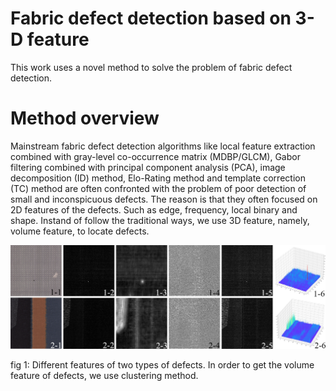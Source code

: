 # Fabric defect detection based on 3-D feature
This work uses a novel method to solve the problem of fabric defect detection.
# Method overview
Mainstream fabric defect detection algorithms like local feature extraction combined with gray-level co-occurrence matrix (MDBP/GLCM), Gabor filtering combined with principal component analysis (PCA), image decomposition (ID) method, Elo-Rating method and template correction (TC) method are often confronted with the problem of poor detection of small and inconspicuous defects. The reason is that they often focused on 2D features of the defects. Such as edge, frequency, local binary and shape.
Instand of follow the traditional ways, we use 3D feature, namely, volume feature, to locate defects.

![](pic/1.jpg)

fig 1: Different features of two types of defects.
In order to get the volume feature of defects, we use clustering method.
